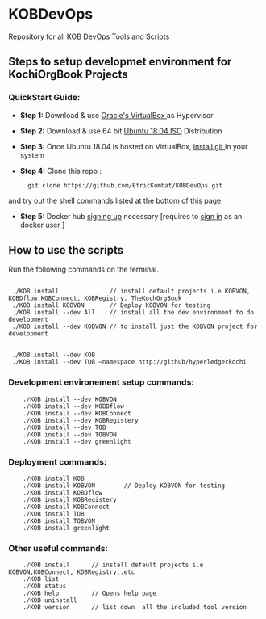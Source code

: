 # KOBDevOps

Repository for all KOB DevOps Tools and Scripts

## Steps to setup developmet environment for KochiOrgBook Projects

### QuickStart Guide:
* **Step 1:**
Download & use <a href="https://download.virtualbox.org/virtualbox/6.0.14/VirtualBox-6.0.14-133895-Win.exe">Oracle's VirtualBox </a> as Hypervisor

* **Step 2:**
Download & use 64 bit <a href="https://ubuntu.com/download/desktop/thank-you?version=18.04.3&architecture=amd64">Ubuntu 18.04 ISO</a> Distribution
* **Step 3:**
Once Ubuntu 18.04 is hosted on VirtualBox, <a href="https://github.com/EtricKombat/KOBDevOps/blob/master/docs/AutomatedScript.md">install git </a>  in your system

* **Step 4:**
Clone this repo :
        
        git clone https://github.com/EtricKombat/KOBDevOps.git 
        
and try out the shell commands listed at the bottom of this page.

* **Step 5:**
  Docker hub <a href="https://hub.docker.com/signup">signing up</a> necessary [requires to <a href="https://id.docker.com/login/?next=%2Fid%2Foauth%2Fauthorize%2F%3Fclient_id%3D43f17c5f-9ba4-4f13-853d-9d0074e349a7%26nonce%3DeyJhbGciOiJIUzI1NiIsInR5cCI6IkpXVCJ9.eyJhdWQiOiI0M2YxN2M1Zi05YmE0LTRmMTMtODUzZC05ZDAwNzRlMzQ5YTciLCJleHAiOjE1NzM1NDEzNTAsImlhdCI6MTU3MzU0MTA1MCwicmZwIjoiQ1B0Q1VVLUNUUmsxNnhWSlN0TFlqUT09IiwidGFyZ2V0X2xpbmtfdXJpIjoiaHR0cHM6Ly9odWIuZG9ja2VyLmNvbSJ9.v07IZvFlmimZkanC1VgC-FN2K0paxjFvAMqyXEiirtk%26redirect_uri%3Dhttps%253A%252F%252Fhub.docker.com%252Fsso%252Fcallback%26response_type%3Dcode%26scope%3Dopenid%26state%3DeyJhbGciOiJIUzI1NiIsInR5cCI6IkpXVCJ9.eyJhdWQiOiI0M2YxN2M1Zi05YmE0LTRmMTMtODUzZC05ZDAwNzRlMzQ5YTciLCJleHAiOjE1NzM1NDEzNTAsImlhdCI6MTU3MzU0MTA1MCwicmZwIjoiQ1B0Q1VVLUNUUmsxNnhWSlN0TFlqUT09IiwidGFyZ2V0X2xpbmtfdXJpIjoiaHR0cHM6Ly9odWIuZG9ja2VyLmNvbSJ9.v07IZvFlmimZkanC1VgC-FN2K0paxjFvAMqyXEiirtk">sign in</a> as an docker user ]



## How to use the scripts 
Run the following commands on the terminal. 

```code

 ./KOB install              // install default projects i.e KOBVON, KOBDflow,KOBConnect, KOBRegistry, TheKochOrgBook
 ./KOB install KOBVON       // Deploy KOBVON for testing
 ./KOB install --dev All    // install all the dev environment to do development
 ./KOB install --dev KOBVON // to install just the KOBVON project for development
 

 ./KOB install --dev KOB      
 ./KOB install --dev TOB –namespace http://github/hyperledgerkochi
```




### Development environement setup commands:

        ./KOB install --dev KOBVON
        ./KOB install --dev KOBDflow
        ./KOB install --dev KOBConnect        
        ./KOB install --dev KOBRegistery
        ./KOB install --dev TOB        
        ./KOB install --dev TOBVON
        ./KOB install --dev greenlight
        
### Deployment commands:
        
        ./KOB install KOB
        ./KOB install KOBVON        // Deploy KOBVON for testing
        ./KOB install KOBDflow
        ./KOB install KOBRegistery
        ./KOB install KOBConnect
        ./KOB install TOB
        ./KOB install TOBVON
        ./KOB install greenlight

        
### Other useful commands:        
  
        ./KOB install      // install default projects i.e KOBVON,KOBConnect, KOBRegistry..etc
        ./KOB list
        ./KOB status        
        ./KOB help         // Opens help page
        ./KOB uninstall        
        ./KOB version      // list down  all the included tool version
        
